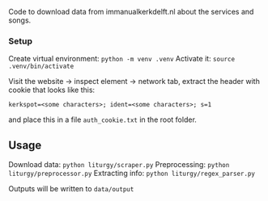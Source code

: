 Code to download data from immanualkerkdelft.nl about the services and songs. 

### Setup 
Create virtual environment:
`python -m venv .venv` 
Activate it:
`source .venv/bin/activate`

Visit the website -> inspect element -> network tab, extract the header with cookie that looks like this: 
```
kerkspot=<some characters>; ident=<some characters>; s=1
```
and place this in a file `auth_cookie.txt` in the root folder.

## Usage
Download data:
`python liturgy/scraper.py`
Preprocessing: 
`python liturgy/preprocessor.py`
Extracting info:
`python liturgy/regex_parser.py`

Outputs will be written to `data/output`